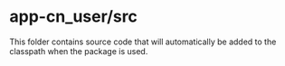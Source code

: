 # app-cn_user/src

This folder contains source code that will automatically be added to the classpath when
the package is used.
